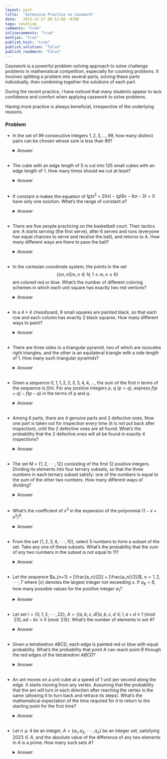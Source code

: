 ```yaml
---
layout: post
title:  "Intensive Practice on Casework"
date:   2023-12-27 00:12:00 -0700
tags: counting
comments: "true"
inlinecomments: "true"
mathjax: "true"
publish_hint: "true"
publish_solution: "false"
publish_readmore: "false"
---
```

  Casework is a powerful problem-solving approach to solve challenge problems in mathematical competition, especially for counting problems. It involves splitting a problem into several parts, solving these parts individually, then combining together the solutions of each part.

  During the recent practice, I have noticed that many students appear to lack confidence and comfort when applying casework to solve problems.

  Having more practice is always beneficial, irrespective of the underlying reasons.

<!--more-->

### Problem
- In the set of $99$ consecutive integers $1, 2, 3, …, 99$, how many distinct pairs can be chosen whose sum is less than $99$?
  <details>
    <summary>Answer</summary>
    352
  </details>
   <br />

- The cube with an edge length of $5$ is cut into $125$ small cubes with an edge length of $1$. How many times should we cut at least?
  <details>
    <summary>Answer</summary>
    9
  </details>
   <br />

- If constant $a$ makes the equation of $lg(x^2 + 20 x) - lg (8 x - 6 a - 3) = 0$ have only one solution. What’s the range of constant $a$?
  <details>
    <summary>Answer</summary>
    $-\frac{163}{6} < a < -\frac{1}{2}$
  </details>
   <br />

- There are five people practicing on the basketball court. Their tactics are: A starts serving (the first serve), after $6$ serves and runs (everyone has equal chances to serve and receive the ball), and returns to A. How many different ways are there to pass the ball?
  <details>
    <summary>Answer</summary>
    820
  </details>
   <br />

- In the cartesian coordinate system, the points in the set $$\{(m, n) \vert m, n\in N, 1 \leqslant m, n \leqslant 6\}$$ are colored red or blue. What’s the number of different coloring schemes in which each unit square has exactly two red vertices?
  <details>
    <summary>Answer</summary>
    126
  </details>
   <br />

- In a $4×4$ chessboard, $8$ small squares are painted black, so that each row and each column has exactly $2$ black squares. How many different ways to paint?
  <details>
    <summary>Answer</summary>
    90
  </details>
   <br />

- There are three sides in a triangular pyramid, two of which are isosceles right triangles, and the other is an equilateral triangle with a side length of $1$. How many such triangular pyramids?
  <details>
    <summary>Answer</summary>
    3
  </details>
   <br />

- Given a sequence $0, 1, 1, 2, 2, 3, 3, 4, 4, ...,$ the sum of the first n terms of the sequence is $f(n)$. For any positive integers $p$, $q$ $(p > q)$, express $f(p + q) - f(p - q)$ in the terms of $p$ and $q$.
  <details>
    <summary>Answer</summary>
    pq
  </details>
   <br />

- Among $6$ parts, there are $4$ genuine parts and $2$ defective ones. Now one part is taken out for inspection every time (it is not put back after inspection), until the $2$ defective ones are all found. What’s the probability that the $2$ defective ones will all be found in exactly $4$ inspections?
  <details>
    <summary>Answer</summary>
    4/15
  </details>
   <br />

- The set M = $\{1, 2, · · · , 12\}$ consisting of the first $12$ positive integers. Dividing its elements into four ternary subsets, so that the three numbers in each ternary subset satisfy: one of the numbers is equal to the sum of the other two numbers. How many different ways of dividing?
  <details>
    <summary>Answer</summary>
    8
  </details>
   <br />

- What’s the coefficient of $x^3$ in the expansion of the polynomial $(1 - x + x^2)^9$.
  <details>
    <summary>Answer</summary>
    -156
  </details>
   <br />

- From the set $\{1, 2, 3, 4, · · · , 10\}$, select $5$ numbers to form a subset of the set. Take any one of these subsets. What’s the probability that the sum of any two numbers in the subset is not equal to $11$?
  <details>
    <summary>Answer</summary>
    8/63
  </details>
   <br />

- Let the sequence $a_{n+1} = [\frac{a_n}{2}] +  [\frac{a_n}{3}]$, $n = 1, 2, · · · , 7$ where $[x]$ denotes the largest integer not exceeding $x$. If $a_8 = 8$, how many possible values for the positive integer $a_1$?
  <details>
    <summary>Answer</summary>
    7
  </details>
   <br />

- Let set $I = \{0, 1, 2, · · · , 22\}$, $A = \{(a, b, c, d) \vert a, b, c, d \in I, a + d \equiv 1 \pmod{23},  ad − bc \equiv 0 \pmod{23}\}$. What’s the number of elements in set A?
  <details>
    <summary>Answer</summary>
    552
  </details>
   <br />

- Given a tetrahedron $ABCD$, each edge is painted red or blue with equal probability. What’s the probability that point $A$ can reach point $B$ through the red edges of the tetrahedron $ABCD$?
  <details>
    <summary>Answer</summary>
    3/4
  </details>
   <br />

- An ant moves on a unit cube at a speed of $1$ unit per second along the edge. It starts moving from any vertex. Assuming that the probability that the ant will turn in each direction after reaching the vertex is the same (allowing it to turn back and retrace its steps). What’s the mathematical expectation of the time required for it to return to the starting point for the first time?
  <details>
    <summary>Answer</summary>
    8
  </details>
   <br />

- Let $n ⩾ 4$ be an integer, $A = \{a_1, a_2, · · · , a_n\}$ be an integer set, satisfying $2023 \in A$, and the absolute value of the difference of any two elements in $A$ is a prime. How many such sets $A$?
  <details>
    <summary>Answer</summary>
    4
  </details>
   <br />










